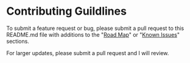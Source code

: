 # Contributing Guildlines

To submit a feature request or bug, please submit a pull request to this README.md file with additions to the "[Road Map](/README.md/#road-map)" or "[Known Issues](/README.md/#known-issues)" sections.

For larger updates, please submit a pull request and I will review.
